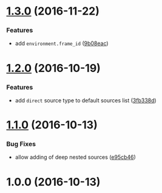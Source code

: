 <a name="1.3.0"></a>
# [1.3.0](https://github.com/fczbkk/value-source/compare/v1.2.0...v1.3.0) (2016-11-22)


### Features

* add `environment.frame_id` ([9b08eac](https://github.com/fczbkk/value-source/commit/9b08eac))



<a name="1.2.0"></a>
# [1.2.0](https://github.com/fczbkk/value-source/compare/v1.1.0...v1.2.0) (2016-10-19)


### Features

* add `direct` source type to default sources list ([3fb338d](https://github.com/fczbkk/value-source/commit/3fb338d))



<a name="1.1.0"></a>
# [1.1.0](https://github.com/fczbkk/value-source/compare/v1.0.0...v1.1.0) (2016-10-13)


### Bug Fixes

* allow adding of deep nested sources ([e95cb46](https://github.com/fczbkk/value-source/commit/e95cb46))



<a name="1.0.0"></a>
# 1.0.0 (2016-10-13)



